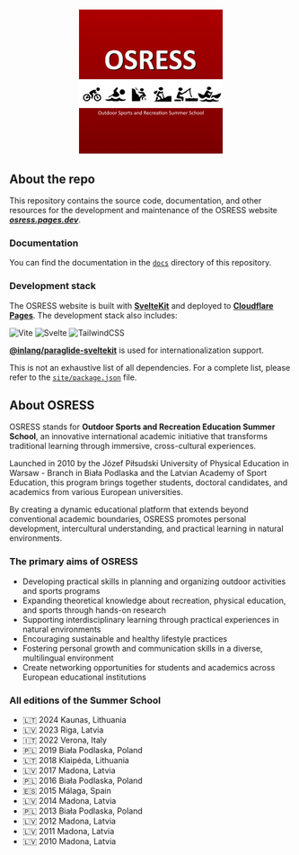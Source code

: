 #

<p align="center">
  <img src="/square_logo.jpg" alt="OSRESS Logo" width="256">
</p>

## About the repo

This repository contains the source code, documentation, and other resources
for the development and maintenance of the OSRESS website
[_**osress.pages.dev**_](https://osress.pages.dev/).

### Documentation

You can find the documentation in the [`docs`](/docs) directory of this repository.

### Development stack

The OSRESS website is built with **[SvelteKit](https://github.com/sveltejs/kit)**
and deployed to **[Cloudflare Pages](https://pages.cloudflare.com/)**.
The development stack also includes:

![Vite](https://img.shields.io/badge/vite-%23646CFF.svg?style=for-the-badge&logo=vite&logoColor=white)
![Svelte](https://img.shields.io/badge/svelte-%23f1413d.svg?style=for-the-badge&logo=svelte&logoColor=white)
![TailwindCSS](https://img.shields.io/badge/tailwindcss-%2338B2AC.svg?style=for-the-badge&logo=tailwind-css&logoColor=white)

**[@inlang/paraglide-sveltekit](https://www.npmjs.com/package/@inlang/paraglide-sveltekit)**
is used for internationalization support.

This is not an exhaustive list of all dependencies. For a complete list,
please refer to the [`site/package.json`](/site/package.json) file.

## About OSRESS

OSRESS stands for **Outdoor Sports and Recreation Education Summer School**,
an innovative international academic initiative that transforms
traditional learning through immersive, cross-cultural experiences.

Launched in 2010 by the Józef Piłsudski University of Physical Education
in Warsaw - Branch in Biała Podlaska and the Latvian Academy of Sport Education,
this program brings together students, doctoral candidates,
and academics from various European universities.

By creating a dynamic educational platform that extends beyond conventional academic
boundaries, OSRESS promotes personal development, intercultural understanding,
and practical learning in natural environments.

### The primary aims of OSRESS

- Developing practical skills in planning and organizing
outdoor activities and sports programs
- Expanding theoretical knowledge about recreation,
physical education, and sports through hands-on research
- Supporting interdisciplinary learning through practical
experiences in natural environments
- Encouraging sustainable and healthy lifestyle practices
- Fostering personal growth and communication skills
in a diverse, multilingual environment
- Create networking opportunities for students and
academics across European educational institutions

### All editions of the Summer School

- 🇱🇹 2024 Kaunas, Lithuania
- 🇱🇻 2023 Riga, Latvia
- 🇮🇹 2022 Verona, Italy
- 🇵🇱 2019 Biała Podlaska, Poland
- 🇱🇹 2018 Klaipėda, Lithuania
- 🇱🇻 2017 Madona, Latvia
- 🇵🇱 2016 Biała Podlaska, Poland
- 🇪🇸 2015 Málaga, Spain
- 🇱🇻 2014 Madona, Latvia
- 🇵🇱 2013 Biała Podlaska, Poland
- 🇱🇻 2012 Madona, Latvia
- 🇱🇻 2011 Madona, Latvia
- 🇱🇻 2010 Madona, Latvia
